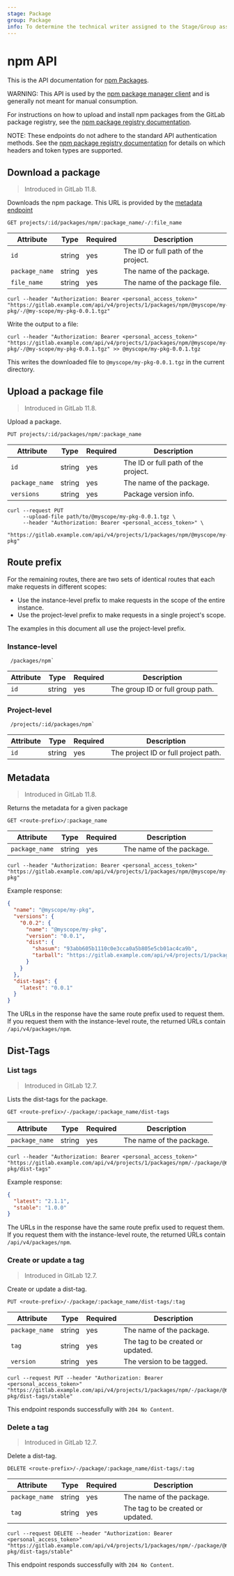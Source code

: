 ```yaml
---
stage: Package
group: Package
info: To determine the technical writer assigned to the Stage/Group associated with this page, see https://about.example/handbook/engineering/ux/technical-writing/#assignments
---
```


# npm API

This is the API documentation for [npm Packages](../../user/packages/npm_registry/index.md).

WARNING:
This API is used by the [npm package manager client](https://docs.npmjs.com/)
and is generally not meant for manual consumption.

For instructions on how to upload and install npm packages from the GitLab
package registry, see the [npm package registry documentation](../../user/packages/npm_registry/index.md).

NOTE:
These endpoints do not adhere to the standard API authentication methods.
See the [npm package registry documentation](../../user/packages/npm_registry/index.md)
for details on which headers and token types are supported.

## Download a package

> Introduced in GitLab 11.8.

Downloads the npm package. This URL is provided by the [metadata endpoint](#metadata)

```plaintext
GET projects/:id/packages/npm/:package_name/-/:file_name
```

| Attribute | Type | Required | Description |
| --------- | ---- | -------- | ----------- |
| `id`              | string | yes | The ID or full path of the project. |
| `package_name`    | string | yes | The name of the package. |
| `file_name`       | string | yes | The name of the package file. |

```shell
curl --header "Authorization: Bearer <personal_access_token>" "https://gitlab.example.com/api/v4/projects/1/packages/npm/@myscope/my-pkg/-/@my-scope/my-pkg-0.0.1.tgz"
```

Write the output to a file:

```shell
curl --header "Authorization: Bearer <personal_access_token>" "https://gitlab.example.com/api/v4/projects/1/packages/npm/@myscope/my-pkg/-/@my-scope/my-pkg-0.0.1.tgz" >> @myscope/my-pkg-0.0.1.tgz
```

This writes the downloaded file to `@myscope/my-pkg-0.0.1.tgz` in the current directory.

## Upload a package file

> Introduced in GitLab 11.8.

Upload a package.

```plaintext
PUT projects/:id/packages/npm/:package_name
```

| Attribute | Type | Required | Description |
| --------- | ---- | -------- | ----------- |
| `id`              | string | yes | The ID or full path of the project. |
| `package_name`    | string | yes | The name of the package. |
| `versions`        | string | yes | Package version info. |

```shell
curl --request PUT
     --upload-file path/to/@myscope/my-pkg-0.0.1.tgz \
     --header "Authorization: Bearer <personal_access_token>" \
     "https://gitlab.example.com/api/v4/projects/1/packages/npm/@myscope/my-pkg"
```

## Route prefix

For the remaining routes, there are two sets of identical routes that each make requests in different scopes:

- Use the instance-level prefix to make requests in the scope of the entire instance.
- Use the project-level prefix to make requests in a single project's scope.

The examples in this document all use the project-level prefix.

### Instance-level

```plaintext
 /packages/npm`
```

| Attribute | Type | Required | Description |
| --------- | ---- | -------- | ----------- |
| `id`      | string | yes | The group ID or full group path. |

### Project-level

```plaintext
 /projects/:id/packages/npm`
```

| Attribute | Type | Required | Description |
| --------- | ---- | -------- | ----------- |
| `id`      | string | yes | The project ID or full project path. |

## Metadata

> Introduced in GitLab 11.8.

Returns the metadata for a given package

```plaintext
GET <route-prefix>/:package_name
```

| Attribute | Type | Required | Description |
| --------- | ---- | -------- | ----------- |
| `package_name` | string | yes | The name of the package. |

```shell
curl --header "Authorization: Bearer <personal_access_token>" "https://gitlab.example.com/api/v4/projects/1/packages/npm/@myscope/my-pkg"
```

Example response:

```json
{
  "name": "@myscope/my-pkg",
  "versions": {
    "0.0.2": {
      "name": "@myscope/my-pkg",
      "version": "0.0.1",
      "dist": {
        "shasum": "93abb605b1110c0e3cca0a5b805e5cb01ac4ca9b",
        "tarball": "https://gitlab.example.com/api/v4/projects/1/packages/npm/@myscope/my-pkg/-/@myscope/my-pkg-0.0.1.tgz"
      }
    }
  },
  "dist-tags": {
    "latest": "0.0.1"
  }
}
```

The URLs in the response have the same route prefix used to request them. If you request them with
the instance-level route, the returned URLs contain `/api/v4/packages/npm`.

## Dist-Tags

### List tags

> Introduced in GitLab 12.7.

Lists the dist-tags for the package.

```plaintext
GET <route-prefix>/-/package/:package_name/dist-tags
```

| Attribute | Type | Required | Description |
| --------- | ---- | -------- | ----------- |
| `package_name` | string | yes | The name of the package. |

```shell
curl --header "Authorization: Bearer <personal_access_token>" "https://gitlab.example.com/api/v4/projects/1/packages/npm/-/package/@myscope/my-pkg/dist-tags"
```

Example response:

```json
{
  "latest": "2.1.1",
  "stable": "1.0.0"
}
```

The URLs in the response have the same route prefix used to request them. If you request them with
the instance-level route, the returned URLs contain `/api/v4/packages/npm`.

### Create or update a tag

> Introduced in GitLab 12.7.

Create or update a dist-tag.

```plaintext
PUT <route-prefix>/-/package/:package_name/dist-tags/:tag
```

| Attribute | Type | Required | Description |
| --------- | ---- | -------- | ----------- |
| `package_name` | string | yes | The name of the package. |
| `tag` | string | yes | The tag to be created or updated. |
| `version` | string | yes | The version to be tagged. |

```shell
curl --request PUT --header "Authorization: Bearer <personal_access_token>" "https://gitlab.example.com/api/v4/projects/1/packages/npm/-/package/@myscope/my-pkg/dist-tags/stable"
```

This endpoint responds successfully with `204 No Content`.

### Delete a tag

> Introduced in GitLab 12.7.

Delete a dist-tag.

```plaintext
DELETE <route-prefix>/-/package/:package_name/dist-tags/:tag
```

| Attribute | Type | Required | Description |
| --------- | ---- | -------- | ----------- |
| `package_name` | string | yes | The name of the package. |
| `tag` | string | yes | The tag to be created or updated. |

```shell
curl --request DELETE --header "Authorization: Bearer <personal_access_token>" "https://gitlab.example.com/api/v4/projects/1/packages/npm/-/package/@myscope/my-pkg/dist-tags/stable"
```

This endpoint responds successfully with `204 No Content`.
